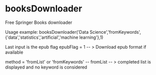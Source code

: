 # booksDownloader
Free Springer Books downloader

Usage example:
booksDownloader('Data Science','fromKeywords',{'data','statistics','artificial','machine learning'},1)

Last input is the epub flag
epubFlag = 1 -- > Download epub format if available

method = 'fromList' or 'fromKeywords' -- fromList -- > completed list is displayed and no keyword is considered
